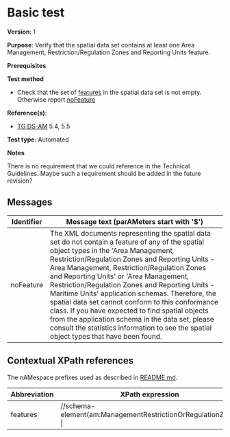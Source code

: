 # Basic test

**Version**: 1

**Purpose**: Verify that the spatial data set contains at least one Area Management, Restriction/Regulation Zones and Reporting Units feature.

**Prerequisites**

**Test method**

* Check that the set of [features](#features) in the spatial data set is not empty. Otherwise report [noFeature](#noFeature)

**Reference(s)**: 

* [TG DS-AM](./README.md#ref_TG_DS_AM) 5.4, 5.5

**Test type**: Automated

**Notes**

There is no requirement that we could reference in the Technical Guidelines. Maybe such a requirement should be added in the future revision?

## Messages

Identifier  |  Message text (parAMeters start with '$')
----------- | -------------------------------------------------------------------------
noFeature <a nAMe="noFeature"/>  |  	The XML documents representing the spatial data set do not contain a feature of any of the spatial object types in the 'Area Management, Restriction/Regulation Zones and Reporting Units - Area Management, Restriction/Regulation Zones and Reporting Units' or 'Area Management, Restriction/Regulation Zones and Reporting Units - Maritime Units' application schemas. Therefore, the spatial data set cannot conform to this conformance class. If you have expected to find spatial objects from the application schema in the data set, please consult the statistics information to see the spatial object types that have been found.

## Contextual XPath references

The nAMespace prefixes used as described in [README.md](http://inspire.ec.europa.eu/id/ats/data-am/3.1/am-gml/README#nAMespaces).

Abbreviation                                          |  XPath expression
----------------------------------------------------- | ------------------------------------------------------------------
features <a name="features"></a>   |  //schema-element(am:ManagementRestrictionOrRegulationZone) \|
